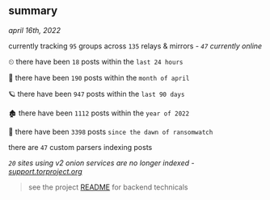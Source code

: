 
## summary
_april 16th, 2022_

currently tracking `95` groups across `135` relays & mirrors - _`47` currently online_

⏲ there have been `18` posts within the `last 24 hours`

🦈 there have been `190` posts within the `month of april`

🪐 there have been `947` posts within the `last 90 days`

🏚 there have been `1112` posts within the `year of 2022`

🦕 there have been `3398` posts `since the dawn of ransomwatch`

there are `47` custom parsers indexing posts

_`20` sites using v2 onion services are no longer indexed - [support.torproject.org](https://support.torproject.org/onionservices/v2-deprecation/)_

> see the project [README](https://github.com/thetanz/ransomwatch#ransomwatch--) for backend technicals
